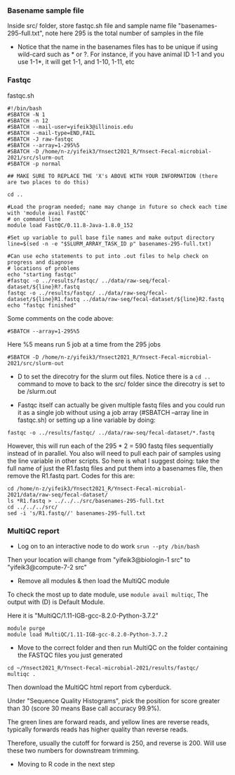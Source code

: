 ### Basename sample file

Inside src/ folder, store fastqc.sh file and sample name file "basenames-295-full.txt", note here 295 is the total number of samples in the file

- Notice that the name in the basenames files has to be unique if using wild-card such as \* or ?.
  For instance, if you have animal ID 1-1 and you use 1-1\*, it will get 1-1, and 1-10, 1-11, etc

### Fastqc

fastqc.sh

```
#!/bin/bash
#SBATCH -N 1
#SBATCH -n 12
#SBATCH --mail-user=yifeik3@illinois.edu
#SBATCH --mail-type=END,FAIL
#SBATCH -J raw-fastqc
#SBATCH --array=1-295%5
#SBATCH -D /home/n-z/yifeik3/Ynsect2021_R/Ynsect-Fecal-microbial-2021/src/slurm-out
#SBATCH -p normal

## MAKE SURE TO REPLACE THE 'X's ABOVE WITH YOUR INFORMATION (there are two places to do this)

cd ..

#Load the program needed; name may change in future so check each time with 'module avail FastQC'
# on command line
module load FastQC/0.11.8-Java-1.8.0_152

#Set up variable to pull base file names and make output directory
line=$(sed -n -e "$SLURM_ARRAY_TASK_ID p" basenames-295-full.txt)

#Can use echo statements to put into .out files to help check on progress and diagnose
# locations of problems
echo "starting fastqc"
#fastqc -o ../results/fastqc/ ../data/raw-seq/fecal-dataset/${line}R?.fastq
fastqc -o ../results/fastqc/ ../data/raw-seq/fecal-dataset/${line}R1.fastq ../data/raw-seq/fecal-dataset/${line}R2.fastq
echo "fastqc finished"

```

Some comments on the code above:

```
#SBATCH --array=1-295%5
```

Here %5 means run 5 job at a time from the 295 jobs

```
#SBATCH -D /home/n-z/yifeik3/Ynsect2021_R/Ynsect-Fecal-microbial-2021/src/slurm-out
```

- D to set the direcotry for the slurm out files. Notice there is a `cd ..` command to move to back to the src/ folder since the direcotry is set to be /slurm.out

- Fastqc itself can actually be given multiple fastq files and you could run it as a single job without using a job array (#SBATCH –array line in fastqc.sh) or setting up a line variable by doing:

`fastqc -o ../results/fastqc/ ../data/raw-seq/fecal-dataset/*.fastq`

However, this will run each of the 295 \* 2 = 590 fastq files sequentially instead of in parallel. You also will need to pull each pair of samples using the line variable in other scripts. So here is what I suggest doing: take the full name of just the R1.fastq files and put them into a basenames file, then remove the R1.fastq part. Codes for this are:

```
cd /home/n-z/yifeik3/Ynsect2021_R/Ynsect-Fecal-microbial-2021/data/raw-seq/fecal-dataset/
ls *R1.fastq > ../../../src/basenames-295-full.txt
cd ../../../src/
sed -i 's/R1.fastq//' basenames-295-full.txt
```

### MultiQC report

- Log on to an interactive node to do work
  `srun --pty /bin/bash`

Then your location will change from "yifeik3@biologin-1 src" to "yifeik3@compute-7-2 src"

- Remove all modules & then load the MultiQC module

To check the most up to date module, use `module avail multiqc`, The output with (D) is Default Module.

Here it is "MultiQC/1.11-IGB-gcc-8.2.0-Python-3.7.2"

```
module purge
module load MultiQC/1.11-IGB-gcc-8.2.0-Python-3.7.2
```

- Move to the correct folder and then run MultiQC on the folder containing the FASTQC files you just generated

```
cd ~/Ynsect2021_R/Ynsect-Fecal-microbial-2021/results/fastqc/
multiqc .
```

Then download the MultiQC html report from cyberduck.

Under "Sequence Quality Histograms", pick the position for score greater than 30 (score 30 means Base call accuracy 99.9%).

The green lines are forward reads, and yellow lines are reverse reads, typically forwards reads has higher quality than reverse reads.

Therefore, usually the cutoff for forward is 250, and reverse is 200. Will use these two numbers for downstream trimming.

- Moving to R code in the next step

